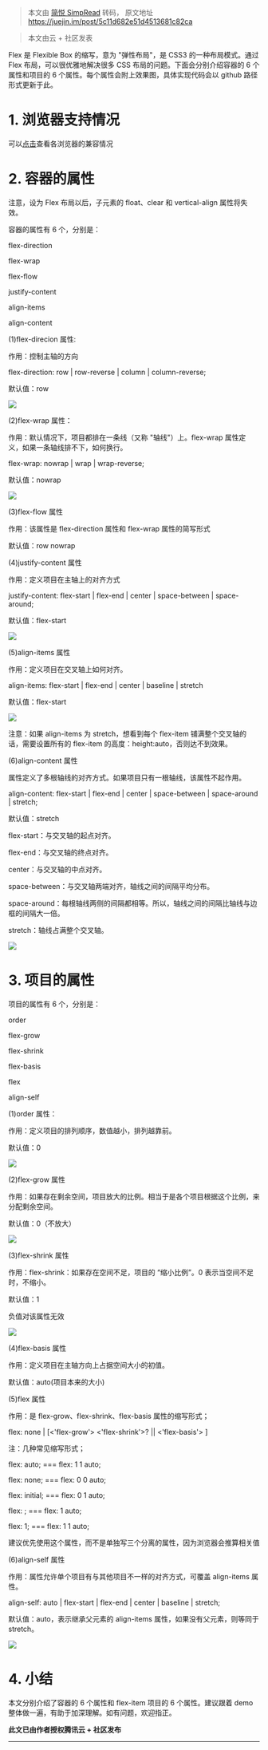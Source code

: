 > 本文由 [简悦 SimpRead](http://ksria.com/simpread/) 转码， 原文地址 https://juejin.im/post/5c11d682e51d4513681c82ca

> 本文由云 + 社区发表

Flex 是 Flexible Box 的缩写，意为 "弹性布局"，是 CSS3 的一种布局模式。通过 Flex 布局，可以很优雅地解决很多 CSS 布局的问题。下面会分别介绍容器的 6 个属性和项目的 6 个属性。每个属性会附上效果图，具体实现代码会以 github 路径形式更新于此。

# 1\. 浏览器支持情况

可以[点击](https://link.juejin.im?target=https%3A%2F%2Fwww.caniuse.com%2F%23search%3Dflex)查看各浏览器的兼容情况

# 2\. 容器的属性

注意，设为 Flex 布局以后，子元素的 float、clear 和 vertical-align 属性将失效。

容器的属性有 6 个，分别是：

flex-direction

flex-wrap

flex-flow

justify-content

align-items

align-content

(1)flex-direcion 属性:

作用：控制主轴的方向

flex-direction: row | row-reverse | column | column-reverse;

默认值：row

![](https://user-gold-cdn.xitu.io/2018/12/13/167a5aefae675d7a?imageslim)

(2)flex-wrap 属性：

作用：默认情况下，项目都排在一条线（又称 "轴线"）上。flex-wrap 属性定义，如果一条轴线排不下，如何换行。

flex-wrap: nowrap | wrap | wrap-reverse;

默认值：nowrap

![](https://user-gold-cdn.xitu.io/2018/12/13/167a5aefae8a2532?imageslim)

(3)flex-flow 属性

作用：该属性是 flex-direction 属性和 flex-wrap 属性的简写形式

默认值：row nowrap

(4)justify-content 属性

作用：定义项目在主轴上的对齐方式

justify-content: flex-start | flex-end | center | space-between | space-around;

默认值：flex-start

![](https://user-gold-cdn.xitu.io/2018/12/13/167a5aefaebc9f3d?imageslim)

(5)align-items 属性

作用：定义项目在交叉轴上如何对齐。

align-items: flex-start | flex-end | center | baseline | stretch

默认值：flex-start

![](https://user-gold-cdn.xitu.io/2018/12/13/167a5aefb0580b27?imageslim)

注意：如果 align-items 为 stretch，想看到每个 flex-item 铺满整个交叉轴的话，需要设置所有的 flex-item 的高度：height:auto，否则达不到效果。

(6)align-content 属性

属性定义了多根轴线的对齐方式。如果项目只有一根轴线，该属性不起作用。

align-content: flex-start | flex-end | center | space-between | space-around | stretch;

默认值：stretch

flex-start：与交叉轴的起点对齐。

flex-end：与交叉轴的终点对齐。

center：与交叉轴的中点对齐。

space-between：与交叉轴两端对齐，轴线之间的间隔平均分布。

space-around：每根轴线两侧的间隔都相等。所以，轴线之间的间隔比轴线与边框的间隔大一倍。

stretch：轴线占满整个交叉轴。

![](https://user-gold-cdn.xitu.io/2018/12/13/167a5aefaeca4cc4?imageslim)

# 3\. 项目的属性

项目的属性有 6 个，分别是：

order

flex-grow

flex-shrink

flex-basis

flex

align-self

(1)order 属性：

作用：定义项目的排列顺序，数值越小，排列越靠前。

默认值：0

![](https://user-gold-cdn.xitu.io/2018/12/13/167a5aefb000e8c1?imageslim)

(2)flex-grow 属性

作用：如果存在剩余空间，项目放大的比例。相当于是各个项目根据这个比例，来分配剩余空间。

默认值：0（不放大）

![](https://user-gold-cdn.xitu.io/2018/12/13/167a5aefd6aecdfa?imageslim)

(3)flex-shrink 属性

作用：flex-shrink：如果存在空间不足，项目的 “缩小比例”。0 表示当空间不足时，不缩小。

默认值：1

负值对该属性无效

![](https://user-gold-cdn.xitu.io/2018/12/13/167a5aefe3ae3120?imageslim)

(4)flex-basis 属性

作用：定义项目在主轴方向上占据空间大小的初值。

默认值：auto(项目本来的大小)

(5)flex 属性

作用：是 flex-grow、flex-shrink、flex-basis 属性的缩写形式；

flex: none | [<'flex-grow'> <'flex-shrink'>? || <'flex-basis'> ]

注：几种常见缩写形式；

flex: auto; === flex: 1 1 auto;

flex: none; === flex: 0 0 auto;

flex: initial; === flex: 0 1 auto;

flex: ; === flex: 1 auto;

flex: 1; === flex: 1 1 auto;

建议优先使用这个属性，而不是单独写三个分离的属性，因为浏览器会推算相关值

(6)align-self 属性

作用：属性允许单个项目有与其他项目不一样的对齐方式，可覆盖 align-items 属性。

align-self: auto | flex-start | flex-end | center | baseline | stretch;

默认值：auto，表示继承父元素的 align-items 属性，如果没有父元素，则等同于 stretch。

![](https://user-gold-cdn.xitu.io/2018/12/13/167a5aefe3b3c820?imageslim)

# 4\. 小结

本文分别介绍了容器的 6 个属性和 flex-item 项目的 6 个属性。建议跟着 demo 整体做一遍，有助于加深理解。如有问题，欢迎指正。

**此文已由作者授权腾讯云 + 社区发布**

* * *